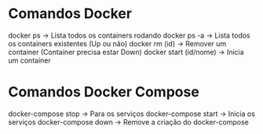 # Comandos Docker

docker ps -> Lista todos os containers rodando
docker ps -a -> Lista todos os containers existentes (Up ou não)
docker rm (id) -> Remover um container (Container precisa estar Down)
docker start (id/nome) -> Inicia um container

# Comandos Docker Compose
docker-compose stop -> Para os serviços
docker-compose start -> Inicia os serviços
docker-compose down -> Remove a criação do docker-compose

